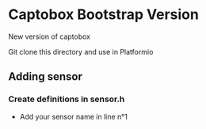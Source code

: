 # Captobox Bootstrap Version
New version of captobox

Git clone this directory and use in Platformio

## Adding sensor
### Create definitions in sensor.h
- Add your sensor name in line n°1
``` String sensors_labels[] = {"Température", "Humidité", "Pression", "CO2", "COV", "Test","YOUR SENSOR", "Non%20utilisé"}; //liste des capteurs
 ```
